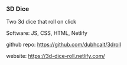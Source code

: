 ### 3D Dice
Two 3d dice that roll on click

Software: JS, CSS, HTML, Netlify

github repo: https://github.com/dubhcait/3droll

website: https://3d-dice-roll.netlify.com/
